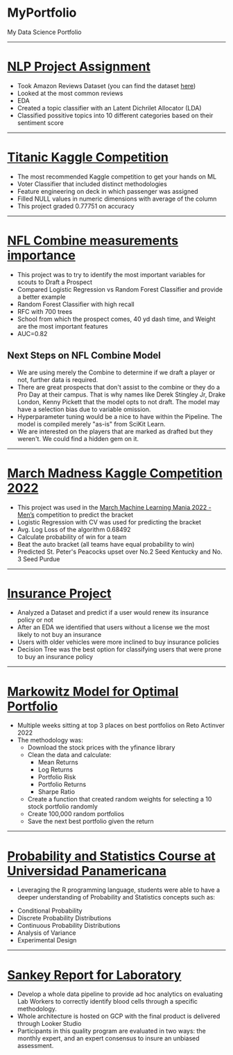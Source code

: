 # MyPortfolio
My Data Science Portfolio

***

# [NLP Project Assignment](https://github.com/greg1997-dev/MyPortfolio/blob/main/notebooks/Big_Data_Project.ipynb)
- Took Amazon Reviews Dataset (you can find the dataset [here](https://www.kaggle.com/datasets/bittlingmayer/amazonreviews))
- Looked at the most common reviews
- EDA 
- Created a topic classifier with an Latent Dichrilet Allocator (LDA)
- Classified possitive topics into 10 different categories based on their sentiment score
***

# [Titanic Kaggle Competition](https://github.com/greg1997-dev/Titanic_Kaggle_Competition/blob/main/notebooks/Titanic_Kaggle_Competition.ipynb)
- The most recommended Kaggle competition to get your hands on ML
- Voter Classifier that included distinct methodologies
- Feature engineering on deck in which passenger was assigned
- Filled NULL values in numeric dimensions with average of the column
- This project graded 0.77751 on accuracy
*** 

# [NFL Combine measurements importance](https://github.com/greg1997-dev/MyPortfolio/blob/main/notebooks/NFL_Combine.ipynb)
- This project was to try to identify the most important variables for scouts to Draft a Prospect
- Compared Logistic Regression vs Random Forest Classifier and provide a better example
- Random Forest Classifier with high recall
- RFC with 700 trees
- School from which the prospect comes, 40 yd dash time, and Weight are the most important features
- AUC=0.82
## Next Steps on NFL Combine Model
- We are using merely the Combine to determine if we draft a player or not, further data is required.
- There are great prospects that don't assist to the combine or they do a Pro Day at their campus. That is why names like Derek Stingley Jr, Drake London, Kenny Pickett that the model opts to not draft. The model may have a selection bias due to variable omission.
- Hyperparameter tuning would be a nice to have within the Pipeline. The model is compiled merely "as-is" from SciKit Learn.
- We are interested on the players that are marked as drafted but they weren't. We could find a hidden gem on it.

***
# [March Madness Kaggle Competition 2022](https://github.com/greg1997-dev/MyPortfolio/blob/main/notebooks/March_Madness.ipynb)
- This project was used in the [March Machine Learning Mania 2022 - Men’s](https://www.kaggle.com/competitions/mens-march-mania-2022/overview) competition to predict the bracket
- Logistic Regression with CV was used for predicting the bracket
- Avg. Log Loss of the algorithm 0.68492
- Calculate probability of win for a team
- Beat the auto bracket (all teams have equal probability to win)
- Predicted St. Peter's Peacocks upset over No.2 Seed Kentucky and No. 3 Seed Purdue

***
# [Insurance Project](https://github.com/greg1997-dev/MyPortfolio/blob/main/notebooks/Proyecto_Seguros.ipynb)
- Analyzed a Dataset and predict if a user would renew its insurance policy or not
- After an EDA we identified that users without a license we the most likely to not buy an insurance
- Users with older vehicles were more inclined to buy insurance policies
- Decision Tree was the best option for classifying users that were prone to buy an insurance policy
***

# [Markowitz Model for Optimal Portfolio](https://github.com/greg1997-dev/MyPortfolio/blob/main/notebooks/Markowitz.ipynb)
- Multiple weeks sitting at top 3 places on best portfolios on Reto Actinver 2022
- The methodology was:
  * Download the stock prices with the yfinance library
  * Clean the data and calculate:
    * Mean Returns
    * Log Returns
    * Portfolio Risk
    * Portfolio Returns
    * Sharpe Ratio
  * Create a function that created random weights for selecting a 10 stock portfolio randomly
  * Create 100,000 random portfolios 
  * Save the next best portfolio given the return

 ***

 # [Probability and Statistics Course at Universidad Panamericana](https://github.com/greg1997-dev/Prob_and_Stats)
 - Leveraging the R programming language, students were able to have a deeper understanding of Probability and Statistics concepts such as:
  * Conditional Probability
  * Discrete Probability Distributions
  * Continuous Probability Distributions
  * Analysis of Variance
  * Experimental Design

***

 # [Sankey Report for Laboratory](https://storage.googleapis.com/objects-hosted/Screenshot%202024-03-13%20at%2012.00.24%20PM.png)
 - Develop a whole data pipeline to provide ad hoc analytics on evaluating Lab Workers to correctly identify blood cells through a specific methodology.
 - Whole architecture is hosted on GCP with the final product is delivered through Looker Studio
 - Participants in this quality program are evaluated in two ways: the monthly expert, and an expert consensus to insure an unbiased assessment.

